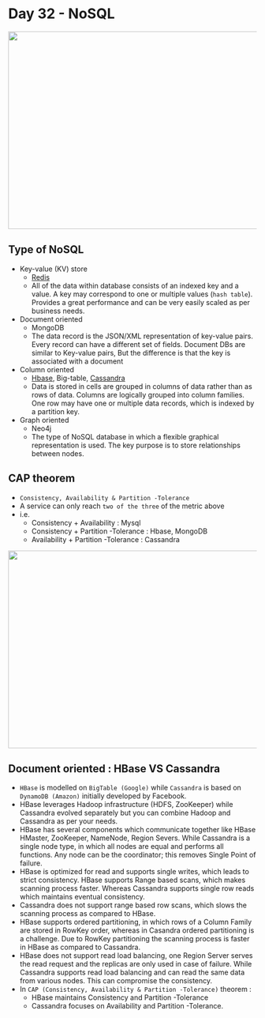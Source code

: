 # Day 32 - NoSQL

<p align="center"><img src ="https://github.com/yennanliu/DE-100-days/blob/master/de100days/day_32/type_of_nosql_db.png" width="800" height="400"></p>

## Type of NoSQL
- Key-value (KV) store 
	- [Redis](https://github.com/yennanliu/DE-100-days/blob/master/de100days/day_32/redis.md)
	- All of the data within database consists of an indexed key and a value. A key may correspond to one or multiple values (`hash table`). Provides a great performance and can be very easily scaled as per business needs.
- Document oriented
	- MongoDB
	- The data record is the JSON/XML representation of key-value pairs. Every record can have a different set of fields.
Document DBs are similar to Key-value pairs, But the difference is that the key is associated with a document
- Column oriented 
	- [Hbase](https://github.com/yennanliu/DE-100-days/blob/master/de100days/day_32/hbase.md), Big-table, [Cassandra](https://github.com/yennanliu/DE-100-days/blob/master/de100days/day_32/cassandra.md)
	- Data is stored in cells are grouped in columns of data rather than as rows of data. Columns are logically grouped into column families. One row may have one or multiple data records, which is indexed by a partition key.
- Graph oriented 
	- Neo4j
	- The type of NoSQL database in which a flexible graphical representation is used. The key purpose is to store relationships between nodes.

## CAP theorem
- `Consistency, Availability & Partition -Tolerance`
- A service can only reach `two of the three` of the metric above
- i.e. 
	- Consistency + Availability : Mysql
	- Consistency + Partition -Tolerance  :  Hbase, MongoDB
	- Availability + Partition -Tolerance : Cassandra 

<p align="center"><img src ="https://github.com/yennanliu/DE-100-days/blob/master/de100days/day_32/DB_CAP_trade_off.png" width="800" height="400"></p>

## Document oriented : HBase VS Cassandra 
- `HBase` is modelled on `BigTable (Google)` while `Cassandra` is based on ` DynamoDB (Amazon)` initially developed by Facebook.
- HBase leverages Hadoop infrastructure (HDFS, ZooKeeper) while Cassandra evolved separately but you can combine Hadoop and Cassandra as per your needs.
- HBase has several components which communicate together like HBase HMaster, ZooKeeper, NameNode, Region Severs. While Cassandra is a single node type, in which all nodes are equal and performs all functions. Any node can be the coordinator; this removes Single Point of failure.
- HBase is optimized for read and supports single writes, which leads to strict consistency. HBase supports Range based scans, which makes scanning process faster. Whereas Cassandra supports single row reads which maintains eventual consistency.
- Cassandra does not support range based row scans, which slows the scanning process as compared to HBase.
- HBase supports ordered partitioning, in which rows of a Column Family are stored in RowKey order, whereas in Casandra ordered partitioning is a challenge. Due to RowKey partitioning the scanning process is faster in HBase as compared to Cassandra.
- HBase does not support read load balancing, one Region Server serves the read request and the replicas are only used in case of failure. While Cassandra supports read load balancing and can read the same data from various nodes. This can compromise the consistency.
- In `CAP (Consistency, Availability & Partition -Tolerance)` theorem : 
	- HBase maintains Consistency and Partition -Tolerance 
	- Cassandra focuses on Availability and Partition -Tolerance.
